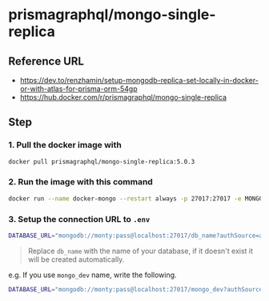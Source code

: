 # prismagraphql/mongo-single-replica

## Reference URL

- <https://dev.to/renzhamin/setup-mongodb-replica-set-locally-in-docker-or-with-atlas-for-prisma-orm-54gp>
- <https://hub.docker.com/r/prismagraphql/mongo-single-replica>

## Step

### 1. Pull the docker image with

```sh
docker pull prismagraphql/mongo-single-replica:5.0.3
```

### 2. Run the image with this command

```sh
docker run --name docker-mongo --restart always -p 27017:27017 -e MONGO_INITDB_ROOT_USERNAME="monty" -e MONGO_INITDB_ROOT_PASSWORD="pass" -d prismagraphql/mongo-single-replica:5.0.3
```

### 3. Setup the connection URL to `.env`

```sh
DATABASE_URL="mongodb://monty:pass@localhost:27017/db_name?authSource=admin&directConnection=true"
```

> Replace `db_name` with the name of your database, if it doesn't exist it will be created automatically.

e.g. If you use `mongo_dev` name, write the following.

```sh
DATABASE_URL="mongodb://monty:pass@localhost:27017/mongo_dev?authSource=admin&directConnection=true"
```
